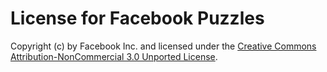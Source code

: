 License for Facebook Puzzles
============================

Copyright (c) by Facebook Inc. and licensed under the
[Creative Commons Attribution-NonCommercial 3.0 Unported License](http://creativecommons.org/licenses/by-nc/3.0/>).

